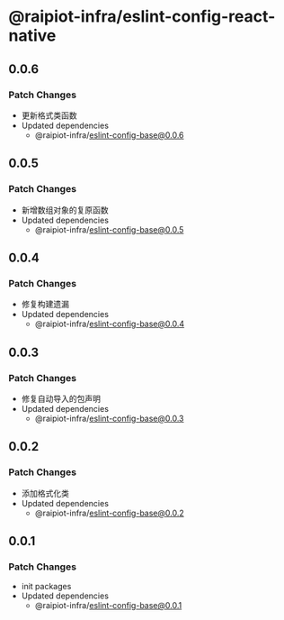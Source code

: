 # @raipiot-infra/eslint-config-react-native

## 0.0.6

### Patch Changes

- 更新格式类函数
- Updated dependencies
  - @raipiot-infra/eslint-config-base@0.0.6

## 0.0.5

### Patch Changes

- 新增数组对象的复原函数
- Updated dependencies
  - @raipiot-infra/eslint-config-base@0.0.5

## 0.0.4

### Patch Changes

- 修复构建遗漏
- Updated dependencies
  - @raipiot-infra/eslint-config-base@0.0.4

## 0.0.3

### Patch Changes

- 修复自动导入的包声明
- Updated dependencies
  - @raipiot-infra/eslint-config-base@0.0.3

## 0.0.2

### Patch Changes

- 添加格式化类
- Updated dependencies
  - @raipiot-infra/eslint-config-base@0.0.2

## 0.0.1

### Patch Changes

- init packages
- Updated dependencies
  - @raipiot-infra/eslint-config-base@0.0.1
